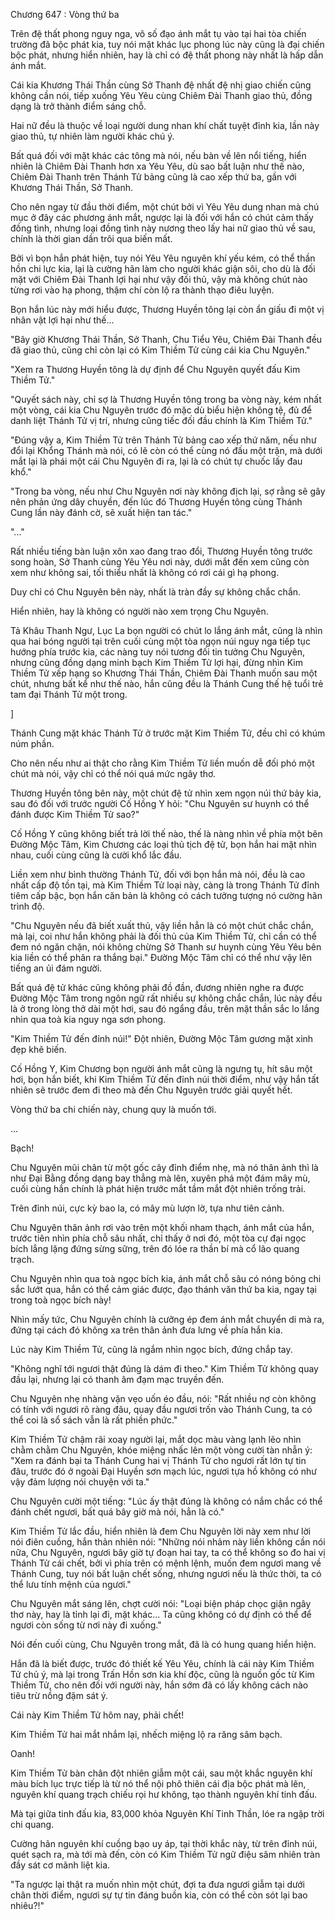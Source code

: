 




Chương 647 : Vòng thứ ba


Trên đệ thất phong nguy nga, vô số đạo ánh mắt tụ vào tại hai tòa chiến trường đã bộc phát kia, tuy nói mặt khác lục phong lúc này cũng là đại chiến bộc phát, nhưng hiển nhiên, hay là chỉ có đệ thất phong này nhất là hấp dẫn ánh mắt.

Cái kia Khương Thái Thần cùng Sở Thanh đệ nhất đệ nhị giao chiến cũng không cần nói, tiếp xuống Yêu Yêu cùng Chiêm Đài Thanh giao thủ, đồng dạng là trở thành điểm sáng chỗ.

Hai nữ đều là thuộc về loại người dung nhan khí chất tuyệt đỉnh kia, lần này giao thủ, tự nhiên làm người khác chú ý.

Bất quá đối với mặt khác các tông mà nói, nếu bàn về lên nổi tiếng, hiển nhiên là Chiêm Đài Thanh hơn xa Yêu Yêu, dù sao bất luận như thế nào, Chiêm Đài Thanh trên Thánh Tử bảng cũng là cao xếp thứ ba, gần với Khương Thái Thần, Sở Thanh.

Cho nên ngay từ đầu thời điểm, một chút bởi vì Yêu Yêu dung nhan mà chú mục ở đây các phương ánh mắt, ngược lại là đối với hắn có chút cảm thấy đồng tình, nhưng loại đồng tình này nương theo lấy hai nữ giao thủ về sau, chính là thời gian dần trôi qua biến mất.

Bởi vì bọn hắn phát hiện, tuy nói Yêu Yêu nguyên khí yếu kém, có thể thần hồn chi lực kia, lại là cường hãn làm cho người khác giận sôi, cho dù là đối mặt với Chiêm Đài Thanh lợi hại như vậy đối thủ, vậy mà không chút nào từng rơi vào hạ phong, thậm chí còn lộ ra thành thạo điêu luyện.

Bọn hắn lúc này mới hiểu được, Thương Huyền tông lại còn ẩn giấu đi một vị nhân vật lợi hại như thế...

"Bây giờ Khương Thái Thần, Sở Thanh, Chu Tiểu Yêu, Chiêm Đài Thanh đều đã giao thủ, cũng chỉ còn lại có Kim Thiềm Tử cùng cái kia Chu Nguyên."

"Xem ra Thương Huyền tông là dự định để Chu Nguyên quyết đấu Kim Thiềm Tử."

"Quyết sách này, chỉ sợ là Thương Huyền tông trong ba vòng này, kém nhất một vòng, cái kia Chu Nguyên trước đó mặc dù biểu hiện không tệ, đủ để danh liệt Thánh Tử vị trí, nhưng cũng tiếc đối đầu chính là Kim Thiềm Tử."

"Đúng vậy a, Kim Thiềm Tử trên Thánh Tử bảng cao xếp thứ năm, nếu như đổi lại Khổng Thánh mà nói, có lẽ còn có thể cùng nó đấu một trận, mà dưới mắt lại là phái một cái Chu Nguyên đi ra, lại là có chút tự chuốc lấy đau khổ."

"Trong ba vòng, nếu như Chu Nguyên nơi này không địch lại, sợ rằng sẽ gây nên phản ứng dây chuyền, đến lúc đó Thương Huyền tông cùng Thánh Cung lần này đánh cờ, sẽ xuất hiện tan tác."

"..."

Rất nhiều tiếng bàn luận xôn xao đang trao đổi, Thương Huyền tông trước song hoàn, Sở Thanh cùng Yêu Yêu nơi này, dưới mắt đến xem cũng còn xem như không sai, tối thiểu nhất là không có rơi cái gì hạ phong.

Duy chỉ có Chu Nguyên bên này, nhất là tràn đầy sự không chắc chắn.

Hiển nhiên, hay là không có người nào xem trọng Chu Nguyên.

Tả Khâu Thanh Ngư, Lục La bọn người có chút lo lắng ánh mắt, cũng là nhìn qua hai bóng người tại trên cuối cùng một tòa ngọn núi nguy nga tiếp tục hướng phía trước kia, các nàng tuy nói tương đối tin tưởng Chu Nguyên, nhưng cũng đồng dạng minh bạch Kim Thiềm Tử lợi hại, đừng nhìn Kim Thiềm Tử xếp hạng so Khương Thái Thần, Chiêm Đài Thanh muốn sau một chút, nhưng bất kể như thế nào, hắn cũng đều là Thánh Cung thế hệ tuổi trẻ tam đại Thánh Tử một trong.

]

Thánh Cung mặt khác Thánh Tử ở trước mặt Kim Thiềm Tử, đều chỉ có khúm núm phần.

Cho nên nếu như ai thật cho rằng Kim Thiềm Tử liền muốn dễ đối phó một chút mà nói, vậy chỉ có thể nói quá mức ngây thơ.

Thương Huyền tông bên này, một chút đệ tử nhìn xem ngọn núi thứ bảy kia, sau đó đối với trước người Cố Hồng Y hỏi: "Chu Nguyên sư huynh có thể đánh được Kim Thiềm Tử sao?"

Cố Hồng Y cũng không biết trả lời thế nào, thế là nàng nhìn về phía một bên Đường Mộc Tâm, Kim Chương các loại thủ tịch đệ tử, bọn hắn hai mặt nhìn nhau, cuối cùng cũng là cười khổ lắc đầu.

Liền xem như bình thường Thánh Tử, đối với bọn hắn mà nói, đều là cao nhất cấp độ tồn tại, mà Kim Thiềm Tử loại này, càng là trong Thánh Tử đỉnh tiêm cấp bậc, bọn hắn căn bản là không có cách tưởng tượng nó cường hãn trình độ.

"Chu Nguyên nếu đã biết xuất thủ, vậy liền hẳn là có một chút chắc chắn, mà lại, coi như hắn không phải là đối thủ của Kim Thiềm Tử, chỉ cần có thể đem nó ngăn chặn, nói không chừng Sở Thanh sư huynh cùng Yêu Yêu bên kia liền có thể phân ra thắng bại." Đường Mộc Tâm chỉ có thể như vậy lên tiếng an ủi đám người.

Bất quá đệ tử khác cũng không phải đồ đần, đương nhiên nghe ra được Đường Mộc Tâm trong ngôn ngữ rất nhiều sự không chắc chắn, lúc này đều là ở trong lòng thở dài một hơi, sau đó ngẩng đầu, trên mặt thần sắc lo lắng nhìn qua toà kia nguy nga sơn phong.

"Kim Thiềm Tử đến đỉnh núi!" Đột nhiên, Đường Mộc Tâm gương mặt xinh đẹp khẽ biến.

Cố Hồng Y, Kim Chương bọn người ánh mắt cũng là ngưng tụ, hít sâu một hơi, bọn hắn biết, khi Kim Thiềm Tử đến đỉnh núi thời điểm, như vậy hắn tất nhiên sẽ trước đem đi theo mà đến Chu Nguyên trước giải quyết hết.

Vòng thứ ba chi chiến này, chung quy là muốn tới.

...

Bạch!

Chu Nguyên mũi chân từ một gốc cây đỉnh điểm nhẹ, mà nó thân ảnh thì là như Đại Bằng đồng dạng bay thẳng mà lên, xuyên phá một đám mây mù, cuối cùng hắn chính là phát hiện trước mắt tầm mắt đột nhiên trống trải.

Trên đỉnh núi, cực kỳ bao la, có mây mù lượn lờ, tựa như tiên cảnh.

Chu Nguyên thân ảnh rơi vào trên một khối nham thạch, ánh mắt của hắn, trước tiên nhìn phía chỗ sâu nhất, chỉ thấy ở nơi đó, một tòa cự đại ngọc bích lẳng lặng đứng sừng sững, trên đó lóe ra thần bí mà cổ lão quang trạch.

Chu Nguyên nhìn qua toà ngọc bích kia, ánh mắt chỗ sâu có nóng bỏng chi sắc lướt qua, hắn có thể cảm giác được, đạo thánh văn thứ ba kia, ngay tại trong toà ngọc bích này!

Nhìn mấy tức, Chu Nguyên chính là cưỡng ép đem ánh mắt chuyển di mà ra, đứng tại cách đó không xa trên thân ảnh đưa lưng về phía hắn kia.

Lúc này Kim Thiềm Tử, cũng là ngắm nhìn ngọc bích, đứng chắp tay.

"Không nghĩ tới ngươi thật đúng là dám đi theo." Kim Thiềm Tử không quay đầu lại, nhưng lại có thanh âm đạm mạc truyền đến.

Chu Nguyên nhẹ nhàng vặn vẹo uốn éo đầu, nói: "Rất nhiều nợ còn không có tính với ngươi rõ ràng đâu, quay đầu ngươi trốn vào Thánh Cung, ta có thể coi là sổ sách vẫn là rất phiền phức."

Kim Thiềm Tử chậm rãi xoay người lại, mắt dọc màu vàng lạnh lẽo nhìn chằm chằm Chu Nguyên, khóe miệng nhấc lên một vòng cười tàn nhẫn ý: "Xem ra đánh bại ta Thánh Cung hai vị Thánh Tử cho ngươi rất lớn tự tin đâu, trước đó ở ngoài Đại Huyền sơn mạch lúc, ngươi tựa hồ không có như vậy đảm lượng nói chuyện với ta."

Chu Nguyên cười một tiếng: "Lúc ấy thật đúng là không có nắm chắc có thể đánh chết ngươi, bất quá bây giờ mà nói, hẳn là có."

Kim Thiềm Tử lắc đầu, hiển nhiên là đem Chu Nguyên lời này xem như lời nói điên cuồng, hắn thản nhiên nói: "Những nói nhảm này liền không cần nói nữa, Chu Nguyên, ngươi bây giờ tự đoạn hai tay, ta có thể không so đo hai vị Thánh Tử cái chết, bởi vì phía trên có mệnh lệnh, muốn đem ngươi mang về Thánh Cung, tuy nói bất luận chết sống, nhưng ngươi nếu là thức thời, ta có thể lưu tính mệnh của ngươi."

Chu Nguyên mắt sáng lên, chợt cười nói: "Loại biện pháp chọc giận ngây thơ này, hay là tỉnh lại đi, mặt khác... Ta cũng không có dự định có thể để ngươi còn sống từ nơi này đi xuống."

Nói đến cuối cùng, Chu Nguyên trong mắt, đã là có hung quang hiển hiện.

Hắn đã là biết được, trước đó thiết kế Yêu Yêu, chính là cái này Kim Thiềm Tử chủ ý, mà lại trong Trấn Hồn sơn kia khí độc, cũng là nguồn gốc từ Kim Thiềm Tử, cho nên đối với người này, hắn sớm đã có lấy không cách nào tiêu trừ nồng đậm sát ý.

Cái này Kim Thiềm Tử hôm nay, phải chết!

Kim Thiềm Tử hai mắt nhắm lại, nhếch miệng lộ ra răng sâm bạch.

Oanh!

Kim Thiềm Tử bàn chân đột nhiên giẫm một cái, sau một khắc nguyên khí màu bích lục trực tiếp là từ nó thể nội phô thiên cái địa bộc phát mà lên, nguyên khí quang trạch chiếu rọi hư không, tạo thành nguyên khí tinh đấu.

Mà tại giữa tinh đấu kia, 83,000 khỏa Nguyên Khí Tinh Thần, lóe ra ngập trời chi quang.

Cường hãn nguyên khí cuồng bạo uy áp, tại thời khắc này, từ trên đỉnh núi, quét sạch ra, mà tới mà đến, còn có Kim Thiềm Tử ngữ điệu sâm nhiên tràn đầy sát cơ mãnh liệt kia.

"Ta ngược lại thật ra muốn nhìn một chút, đợi ta đưa ngươi giẫm tại dưới chân thời điểm, ngươi sự tự tin đáng buồn kia, còn có thể còn sót lại bao nhiêu?!"





